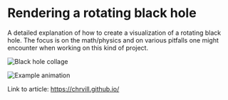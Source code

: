# Rendering a rotating black hole

A detailed explanation of how to create a visualization of a rotating black hole. The focus is on the math/physics and on various pitfalls one might encounter when working on this kind of project.

![Black hole collage](<images/miscellaneous/Black hole collage.png>)

![Example animation](https://github.com/chrvill/chrvill.github.io/blob/main/images/black_hole_renders/black_hole_animation.gif)

Link to article: https://chrvill.github.io/
